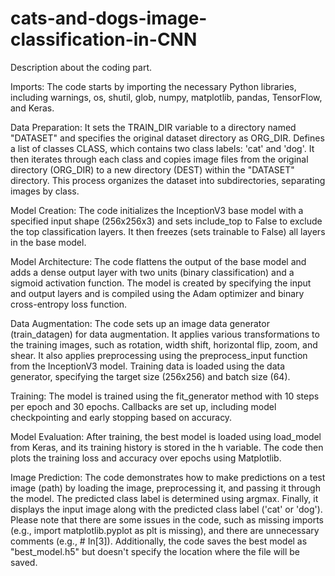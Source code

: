 # cats-and-dogs-image-classification-in-CNN

Description about the coding part.

Imports: The code starts by importing the necessary Python libraries, including warnings, os, shutil, glob, numpy, matplotlib, pandas, TensorFlow, and Keras.

Data Preparation:
It sets the TRAIN_DIR variable to a directory named "DATASET" and specifies the original dataset directory as ORG_DIR.
Defines a list of classes CLASS, which contains two class labels: 'cat' and 'dog'.
It then iterates through each class and copies image files from the original directory (ORG_DIR) to a new directory (DEST) within the "DATASET" directory. This process organizes the dataset into subdirectories, separating images by class.

Model Creation:
The code initializes the InceptionV3 base model with a specified input shape (256x256x3) and sets include_top to False to exclude the top classification layers.
It then freezes (sets trainable to False) all layers in the base model.

Model Architecture:
The code flattens the output of the base model and adds a dense output layer with two units (binary classification) and a sigmoid activation function.
The model is created by specifying the input and output layers and is compiled using the Adam optimizer and binary cross-entropy loss function.

Data Augmentation:
The code sets up an image data generator (train_datagen) for data augmentation. It applies various transformations to the training images, such as rotation, width shift, horizontal flip, zoom, and shear. It also applies preprocessing using the preprocess_input function from the InceptionV3 model.
Training data is loaded using the data generator, specifying the target size (256x256) and batch size (64).

Training:
The model is trained using the fit_generator method with 10 steps per epoch and 30 epochs. Callbacks are set up, including model checkpointing and early stopping based on accuracy.

Model Evaluation:
After training, the best model is loaded using load_model from Keras, and its training history is stored in the h variable.
The code then plots the training loss and accuracy over epochs using Matplotlib.

Image Prediction:
The code demonstrates how to make predictions on a test image (path) by loading the image, preprocessing it, and passing it through the model.
The predicted class label is determined using argmax.
Finally, it displays the input image along with the predicted class label ('cat' or 'dog').
Please note that there are some issues in the code, such as missing imports (e.g., import matplotlib.pyplot as plt is missing), and there are unnecessary comments (e.g., # In[3]). Additionally, the code saves the best model as "best_model.h5" but doesn't specify the location where the file will be saved.
